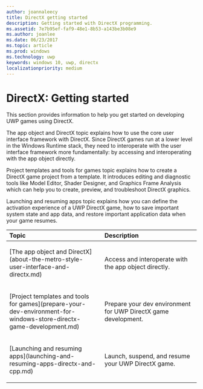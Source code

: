 ```yaml
---
author: joannaleecy
title: DirectX getting started
description: Getting started with DirectX programming.
ms.assetid: 7e7b95ef-faf9-48e1-8b53-a143be3b08e9
ms.author: joanlee
ms.date: 06/23/2017
ms.topic: article
ms.prod: windows
ms.technology: uwp
keywords: windows 10, uwp, directx
localizationpriority: medium
---
```


# DirectX: Getting started

This section provides information to help you get started on developing UWP games using DirectX. 

The app object and DirectX topic explains how to use the core user interface framework with DirectX. Since DirectX games run at a lower level in the Windows Runtime stack, they need to interoperate with the user interface framework more fundamentally: by accessing and interoperating with the app object directly.

Project templates and tools for games topic explains how to create a DirectX game project from a template. It introduces editing and diagnostic tools like Model Editor, Shader Designer, and Graphics Frame Analysis which can help you to create, preview, and troubleshoot DirectX graphics.

Launching and resuming apps topic explains how you can define the activation experience of a UWP DirectX game, how to save important system state and app data, and restore important application data 
when your game resumes.

<table>
<colgroup>
<col width="50%" />
<col width="50%" />
</colgroup>
<thead>
<tr class="header">
<th align="left">Topic</th>
<th align="left">Description</th>
</tr>
</thead>
<tbody>
<tr class="odd">
<td align="left"><p>[The app object and DirectX](about-the-metro-style-user-interface-and-directx.md)</p></td>
<td align="left"><p>Access and interoperate with the app object directly.</p></td>
</tr>
<tr class="even">
<td align="left"><p>[Project templates and tools for games](prepare-your-dev-environment-for-windows-store-directx-game-development.md)</p></td>
<td align="left"><p>Prepare your dev environment for UWP DirectX game development.</p></td>
</tr>
<tr class="odd">
<td align="left"><p>[Launching and resuming apps](launching-and-resuming-apps-directx-and-cpp.md)</p></td>
<td align="left"><p>Launch, suspend, and resume your UWP DirectX game.</p></td>
</tr>
</tbody>
</table>